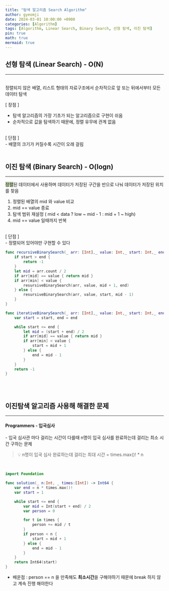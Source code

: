 ```yaml
---
title: "탐색 알고리즘 Search Algorithm"
author: gyeomji
date: 2024-03-01 10:00:00 +0900
categories: [Algorithm]
tags: [Algorithm, Linear Search, Binary Search, 선형 탐색, 이진 탐색]
pin: true
math: true
mermaid: true
---
```


## 선형 탐색 (Linear Search) - O(N)

---
<br/> 
정렬되지 않은 배열, 리스트 형태의 자료구조에서 순차적으로 앞 또는 뒤에서부터 모든 데이터 탐색<br />


[ 장점 ]
<br />
- 탐색 알고리즘의 가장 기초가 되는 알고리즘으로 구현이 쉬움
- 순차적으로 값을 탐색하기 때문에, 정렬 유무에 관계 없음
<br />
[ 단점 ]
<br />
- 배열의 크기가 커질수록 시간이 오래 걸림 

<br/> 
<br/>

## 이진 탐색 (Binary Search) - O(logn)

---

<span style='background-color:#c8d8b4'>정렬</span>된 데이터에서 사용하며 데이터가 저장된 구간을 반으로 나눠 데이터가 저장된 위치를 찾음
<br/> 

1. 정렬된 배열의 mid 와 value 비교
2. mid == value 종료
3. 탐색 범위 재설정 ( mid < data ? low ~ mid - 1 : mid + 1 ~ high)
4. mid == value 일때까지 반복

<br/> 
[ 단점 ]
<br/> 
- 정렬되어 있어야만 구현할 수 있다
<br/>

```swift
func recursiveBinarySearch(_ arr: [Int],_ value: Int,_ start: Int,_ end: Int) -> Int {
    if start > end {
        return -1
    }
    let mid = arr.count / 2
    if arr[mid] == value { return mid }
    if arr[min] < value {
        resursiveBinarySearch(arr, value, mid + 1, end)
    } else {
        resursiveBinarySearch(arr, value, start, mid - 1)
    }
}

func iterativeBinarySearch(_ arr: [Int],_ value: Int,_ start: Int,_ end: Int) -> Int {
    var start = start, end = end

    while start <= end {
        let mid = (start + end) / 2
        if arr[mid] == value { return mid }
        if arr[min] < value {
            start = mid + 1
        } else {
            end = mid - 1
        }
    }
    return -1
}
```
<br/>
<br/>

## 이진탐색 알고리즘 사용해 해결한 문제

---

#### Programmers - 입국심사

\- 입국 심사관 마다 걸리는 시간이 다를때 n명이 입국 심사를 완료하는데 걸리는 최소 시간 구하는 문제<br />

> 💡 n명이 입국 심사 완료하는데 걸리는 최대 시간 = times.max()! * n

<br />

```swift
import Foundation

func solution(_ n:Int, _ times:[Int]) -> Int64 {
    var end = n * times.max()!
    var start = 1

    while start <= end {
        var mid = Int(start + end) / 2
        var person = 0

        for t in times {
            person += mid / t
        }
        if person < n {
            start = mid + 1
        } else {
            end = mid - 1
        }
    }
    return Int64(start)
}
```

- 배운점
  : person == n 을 만족해도 **최소시간**을 구해야하기 때문에 break 하지 않고 계속 진행 해야한다

<br />

[^footnote]: The footnote source
[^fn-nth-2]: The 2nd footnote source
